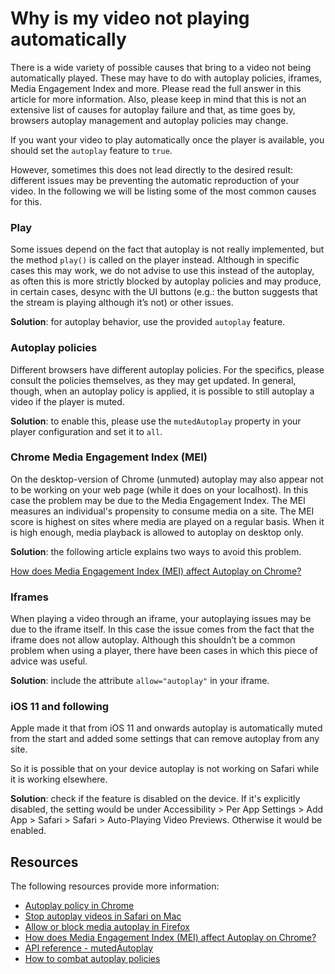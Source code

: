# Why is my video not playing automatically

There is a wide variety of possible causes that bring to a video not being automatically played. These may have to do with autoplay policies, iframes, Media Engagement Index and more. Please read the full answer in this article for more information. Also, please keep in mind that this is not an extensive list of causes for autoplay failure and that, as time goes by, browsers autoplay management and autoplay policies may change.

If you want your video to play automatically once the player is available, you should set the `autoplay` feature to `true`.

However, sometimes this does not lead directly to the desired result: different issues may be preventing the automatic reproduction of your video. In the following we will be listing some of the most common causes for this.

### Play

Some issues depend on the fact that autoplay is not really implemented, but the method `play()` is called on the player instead. Although in specific cases this may work, we do not advise to use this instead of the autoplay, as often this is more strictly blocked by autoplay policies and may produce, in certain cases, desync with the UI buttons (e.g.: the button suggests that the stream is playing although it’s not) or other issues.

**Solution**: for autoplay behavior, use the provided `autoplay` feature.

### Autoplay policies

Different browsers have different autoplay policies. For the specifics, please consult the policies themselves, as they may get updated. In general, though, when an autoplay policy is applied, it is possible to still autoplay a video if the player is muted.

**Solution**: to enable this, please use the `mutedAutoplay` property in your player configuration and set it to `all`.

### Chrome Media Engagement Index (MEI)

On the desktop-version of Chrome (unmuted) autoplay may also appear not to be working on your web page (while it does on your localhost). In this case the problem may be due to the Media Engagement Index. The MEI measures an individual's propensity to consume media on a site. The MEI score is highest on sites where media are played on a regular basis. When it is high enough, media playback is allowed to autoplay on desktop only.

**Solution**: the following article explains two ways to avoid this problem.

[How does Media Engagement Index (MEI) affect Autoplay on Chrome?](17-how-does-mei-affect-autoplay-on-chrome.md)

### Iframes

When playing a video through an iframe, your autoplaying issues may be due to the iframe itself. In this case the issue comes from the fact that the iframe does not allow autoplay. Although this shouldn’t be a common problem when using a player, there have been cases in which this piece of advice was useful.

**Solution**: include the attribute `allow="autoplay"` in your iframe.

### iOS 11 and following

Apple made it that from iOS 11 and onwards autoplay is automatically muted from the start and added some settings that can remove autoplay from any site.

So it is possible that on your device autoplay is not working on Safari while it is working elsewhere.

**Solution**: check if the feature is disabled on the device. If it's explicitly disabled, the setting would be under Accessibility > Per App Settings > Add App > Safari > Safari > Auto-Playing Video Previews. Otherwise it would be enabled.

## Resources

The following resources provide more information:

- [Autoplay policy in Chrome](https://developer.chrome.com/blog/autoplay/)
- [Stop autoplay videos in Safari on Mac](https://support.apple.com/en-gb/guide/safari/ibrw29c6ecf8/mac)
- [Allow or block media autoplay in Firefox](https://support.mozilla.org/en-US/kb/block-autoplay)
- [How does Media Engagement Index (MEI) affect Autoplay on Chrome?](17-how-does-mei-affect-autoplay-on-chrome.md)
- [API reference - mutedAutoplay](pathname:///theoplayer/v10/api-reference/web/interfaces/PlayerConfiguration.html#mutedAutoplay)
- [How to combat autoplay policies](02-how-to-combat-autoplay-policies.md)

